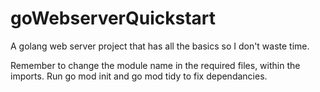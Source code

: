 # goWebserverQuickstart
A golang web server project that has all the basics so I don't waste time.

Remember to change the module name in the required files, within the imports.
Run go mod init and go mod tidy to fix dependancies.
